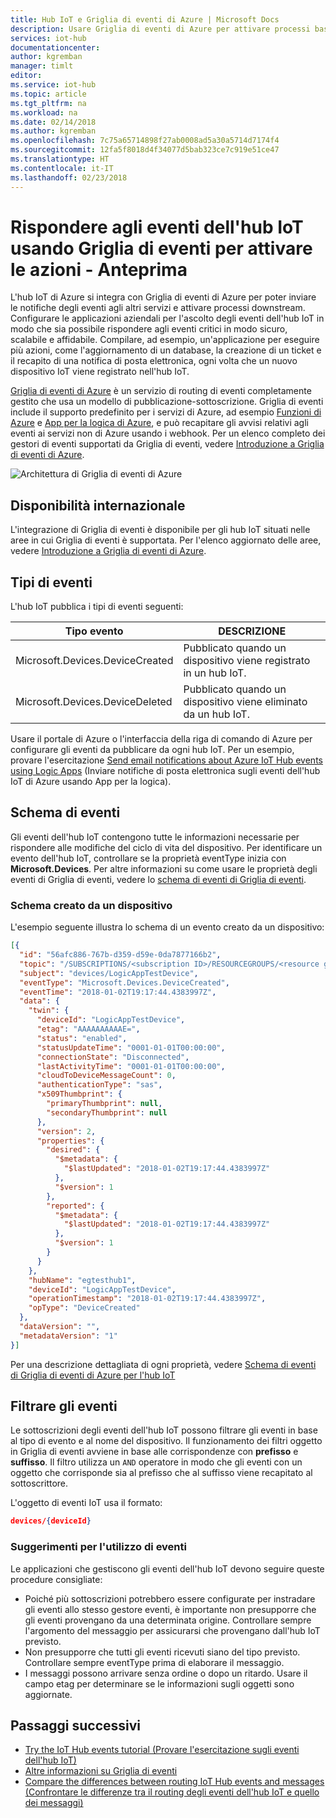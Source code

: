 ```yaml
---
title: Hub IoT e Griglia di eventi di Azure | Microsoft Docs
description: Usare Griglia di eventi di Azure per attivare processi basati su azioni eseguite nell'hub IoT.
services: iot-hub
documentationcenter: 
author: kgremban
manager: timlt
editor: 
ms.service: iot-hub
ms.topic: article
ms.tgt_pltfrm: na
ms.workload: na
ms.date: 02/14/2018
ms.author: kgremban
ms.openlocfilehash: 7c75a65714898f27ab0008ad5a30a5714d7174f4
ms.sourcegitcommit: 12fa5f8018d4f34077d5bab323ce7c919e51ce47
ms.translationtype: HT
ms.contentlocale: it-IT
ms.lasthandoff: 02/23/2018
---
```

# <a name="react-to-iot-hub-events-by-using-event-grid-to-trigger-actions---preview"></a>Rispondere agli eventi dell'hub IoT usando Griglia di eventi per attivare le azioni - Anteprima

L'hub IoT di Azure si integra con Griglia di eventi di Azure per poter inviare le notifiche degli eventi agli altri servizi e attivare processi downstream. Configurare le applicazioni aziendali per l'ascolto degli eventi dell'hub IoT in modo che sia possibile rispondere agli eventi critici in modo sicuro, scalabile e affidabile. Compilare, ad esempio, un'applicazione per eseguire più azioni, come l'aggiornamento di un database, la creazione di un ticket e il recapito di una notifica di posta elettronica, ogni volta che un nuovo dispositivo IoT viene registrato nell'hub IoT. 

[Griglia di eventi di Azure][lnk-eg-overview] è un servizio di routing di eventi completamente gestito che usa un modello di pubblicazione-sottoscrizione. Griglia di eventi include il supporto predefinito per i servizi di Azure, ad esempio [Funzioni di Azure](../azure-functions/functions-overview.md) e [App per la logica di Azure](../logic-apps/logic-apps-what-are-logic-apps.md), e può recapitare gli avvisi relativi agli eventi ai servizi non di Azure usando i webhook. Per un elenco completo dei gestori di eventi supportati da Griglia di eventi, vedere [Introduzione a Griglia di eventi di Azure][lnk-eg-overview]. 

![Architettura di Griglia di eventi di Azure](./media/iot-hub-event-grid/event-grid-functional-model.png)

## <a name="regional-availability"></a>Disponibilità internazionale

L'integrazione di Griglia di eventi è disponibile per gli hub IoT situati nelle aree in cui Griglia di eventi è supportata. Per l'elenco aggiornato delle aree, vedere [Introduzione a Griglia di eventi di Azure][lnk-eg-overview]. 

## <a name="event-types"></a>Tipi di eventi

L'hub IoT pubblica i tipi di eventi seguenti: 

| Tipo evento | DESCRIZIONE |
| ---------- | ----------- |
| Microsoft.Devices.DeviceCreated | Pubblicato quando un dispositivo viene registrato in un hub IoT. |
| Microsoft.Devices.DeviceDeleted | Pubblicato quando un dispositivo viene eliminato da un hub IoT. | 

Usare il portale di Azure o l'interfaccia della riga di comando di Azure per configurare gli eventi da pubblicare da ogni hub IoT. Per un esempio, provare l'esercitazione [Send email notifications about Azure IoT Hub events using Logic Apps](../event-grid/publish-iot-hub-events-to-logic-apps.md) (Inviare notifiche di posta elettronica sugli eventi dell'hub IoT di Azure usando App per la logica). 

## <a name="event-schema"></a>Schema di eventi

Gli eventi dell'hub IoT contengono tutte le informazioni necessarie per rispondere alle modifiche del ciclo di vita del dispositivo. Per identificare un evento dell'hub IoT, controllare se la proprietà eventType inizia con **Microsoft.Devices**. Per altre informazioni su come usare le proprietà degli eventi di Griglia di eventi, vedere lo [schema di eventi di Griglia di eventi](../event-grid/event-schema.md).

### <a name="device-created-schema"></a>Schema creato da un dispositivo

L'esempio seguente illustra lo schema di un evento creato da un dispositivo: 

```json
[{
  "id": "56afc886-767b-d359-d59e-0da7877166b2",
  "topic": "/SUBSCRIPTIONS/<subscription ID>/RESOURCEGROUPS/<resource group name>/PROVIDERS/MICROSOFT.DEVICES/IOTHUBS/<hub name>",
  "subject": "devices/LogicAppTestDevice",
  "eventType": "Microsoft.Devices.DeviceCreated",
  "eventTime": "2018-01-02T19:17:44.4383997Z",
  "data": {
    "twin": {
      "deviceId": "LogicAppTestDevice",
      "etag": "AAAAAAAAAAE=",
      "status": "enabled",
      "statusUpdateTime": "0001-01-01T00:00:00",
      "connectionState": "Disconnected",
      "lastActivityTime": "0001-01-01T00:00:00",
      "cloudToDeviceMessageCount": 0,
      "authenticationType": "sas",
      "x509Thumbprint": {
        "primaryThumbprint": null,
        "secondaryThumbprint": null
      },
      "version": 2,
      "properties": {
        "desired": {
          "$metadata": {
            "$lastUpdated": "2018-01-02T19:17:44.4383997Z"
          },
          "$version": 1
        },
        "reported": {
          "$metadata": {
            "$lastUpdated": "2018-01-02T19:17:44.4383997Z"
          },
          "$version": 1
        }
      }
    },
    "hubName": "egtesthub1",
    "deviceId": "LogicAppTestDevice",
    "operationTimestamp": "2018-01-02T19:17:44.4383997Z",
    "opType": "DeviceCreated"
  },
  "dataVersion": "",
  "metadataVersion": "1"
}]
```

Per una descrizione dettagliata di ogni proprietà, vedere [Schema di eventi di Griglia di eventi di Azure per l'hub IoT](../event-grid/event-schema-iot-hub.md)

## <a name="filter-events"></a>Filtrare gli eventi

Le sottoscrizioni degli eventi dell'hub IoT possono filtrare gli eventi in base al tipo di evento e al nome del dispositivo. Il funzionamento dei filtri oggetto in Griglia di eventi avviene in base alle corrispondenze con **prefisso** e **suffisso**. Il filtro utilizza un `AND` operatore in modo che gli eventi con un oggetto che corrisponde sia al prefisso che al suffisso viene recapitato al sottoscrittore. 

L'oggetto di eventi IoT usa il formato:

```json
devices/{deviceId}
```

### <a name="tips-for-consuming-events"></a>Suggerimenti per l'utilizzo di eventi

Le applicazioni che gestiscono gli eventi dell'hub IoT devono seguire queste procedure consigliate:

* Poiché più sottoscrizioni potrebbero essere configurate per instradare gli eventi allo stesso gestore eventi, è importante non presupporre che gli eventi provengano da una determinata origine. Controllare sempre l'argomento del messaggio per assicurarsi che provengano dall'hub IoT previsto. 
* Non presupporre che tutti gli eventi ricevuti siano del tipo previsto. Controllare sempre eventType prima di elaborare il messaggio.
* I messaggi possono arrivare senza ordine o dopo un ritardo. Usare il campo etag per determinare se le informazioni sugli oggetti sono aggiornate.



## <a name="next-steps"></a>Passaggi successivi

* [Try the IoT Hub events tutorial (Provare l'esercitazione sugli eventi dell'hub IoT)](../event-grid/publish-iot-hub-events-to-logic-apps.md)
* [Altre informazioni su Griglia di eventi][lnk-eg-overview]
* [Compare the differences between routing IoT Hub events and messages (Confrontare le differenze tra il routing degli eventi dell'hub IoT e quello dei messaggi)][lnk-eg-compare]

<!-- Links -->
[lnk-eg-overview]: ../event-grid/overview.md
[lnk-eg-compare]: iot-hub-event-grid-routing-comparison.md